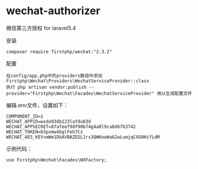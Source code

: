 # wechat-authorizer
微信第三方授权 for laravel5.4

安装

	composer require firstphp/wechat:"2.3.2"


配置

	在config/app.php中的providers数组中添加 Firstphp\Wechat\Providers\WechatServiceProvider::class
	执行 php artisan vendor:publish --provider="Firstphp\Wechat\Facades\WechatServiceProvider" 用以生成配置文件


编辑.env文件，设置如下：

	COMPONENT_ID=1
	WECHAT_APPID=wxda93db123lafdu83d
	WECHAT_APPSECRET=87afeef9df90b74g4a8l9ca8d67b3742
	WECHAT_TOKEN=b5pxmw4bglFeh7Cz
	WECHAT_AES_KEY=mWm1DkAVBAZD2L1rs3QWKeoWa62wLumjqCXG9HifLdM


示例代码：

	use Firstphp\Wechat\Facades\WXFactory;
